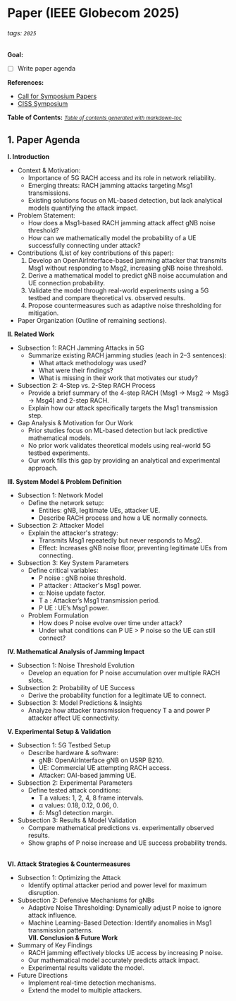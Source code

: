 # Paper (IEEE Globecom 2025)

###### tags: `2025`

**Goal:**
- [ ] Write paper agenda

**References:**
- [Call for Symposium Papers](https://globecom2025.ieee-globecom.org/call-symposium-papers)
- [CISS Symposium](https://globecom2025.ieee-globecom.org/sites/globecom2025.ieee-globecom.org/files/GC25-CFP-CISS.pdf)

**Table of Contents:**
<small><i><a href='http://ecotrust-canada.github.io/markdown-toc/'>Table of contents generated with markdown-toc</a></i></small>


## 1. Paper Agenda
<b>I. Introduction</b>
- Context & Motivation:
  - Importance of 5G RACH access and its role in network reliability.
  - Emerging threats: RACH jamming attacks targeting Msg1 transmissions.
  - Existing solutions focus on ML-based detection, but lack analytical models quantifying the attack impact.
- Problem Statement:
  - How does a Msg1-based RACH jamming attack affect gNB noise threshold?
  - How can we mathematically model the probability of a UE successfully connecting under attack?
- Contributions (List of key contributions of this paper):
  1. Develop an OpenAirInterface-based jamming attacker that transmits Msg1 without responding to Msg2, increasing gNB noise threshold.
  2. Derive a mathematical model to predict gNB noise accumulation and UE connection probability.
  3. Validate the model through real-world experiments using a 5G testbed and compare theoretical vs. observed results.
  4. Propose countermeasures such as adaptive noise thresholding for mitigation.
- Paper Organization (Outline of remaining sections).

<b>II. Related Work</b>
- Subsection 1: RACH Jamming Attacks in 5G
  - Summarize existing RACH jamming studies (each in 2–3 sentences):
    - What attack methodology was used?
    - What were their findings?
    - What is missing in their work that motivates our study?
- Subsection 2: 4-Step vs. 2-Step RACH Process
  - Provide a brief summary of the 4-step RACH (Msg1 → Msg2 → Msg3 → Msg4) and 2-step RACH.
  - Explain how our attack specifically targets the Msg1 transmission step.
- Gap Analysis & Motivation for Our Work
  - Prior studies focus on ML-based detection but lack predictive mathematical models.
  - No prior work validates theoretical models using real-world 5G testbed experiments.
  - Our work fills this gap by providing an analytical and experimental approach.

<b>III. System Model & Problem Definition</b>
- Subsection 1: Network Model
  - Define the network setup:
    - Entities: gNB, legitimate UEs, attacker UE.
    - Describe RACH process and how a UE normally connects.
- Subsection 2: Attacker Model
  - Explain the attacker's strategy:
    - Transmits Msg1 repeatedly but never responds to Msg2.
    - Effect: Increases gNB noise floor, preventing legitimate UEs from connecting.
- Subsection 3: Key System Parameters
  - Define critical variables:
    - P noise : gNB noise threshold.
    - P attacker : Attacker's Msg1 power.
    - α: Noise update factor.
    - T a : Attacker’s Msg1 transmission period.
    - P UE : UE’s Msg1 power.
  - Problem Formulation
    - How does P noise evolve over time under attack?
    - Under what conditions can P UE > P noise​ so the UE can still connect?

<b>IV. Mathematical Analysis of Jamming Impact</b>
- Subsection 1: Noise Threshold Evolution
  - Develop an equation for P noise accumulation over multiple RACH slots.
- Subsection 2: Probability of UE Success
  - Derive the probability function for a legitimate UE to connect.
- Subsection 3: Model Predictions & Insights
  - Analyze how attacker transmission frequency T a and power P attacker affect UE connectivity.

<b>V. Experimental Setup & Validation</b>
- Subsection 1: 5G Testbed Setup
  - Describe hardware & software:
    - gNB: OpenAirInterface gNB on USRP B210.
    - UE: Commercial UE attempting RACH access.
    - Attacker: OAI-based jamming UE.
- Subsection 2: Experimental Parameters
  - Define tested attack conditions:
    - T a values: 1, 2, 4, 8 frame intervals.
    - α values: 0.18, 0.12, 0.06, 0.
    - δ: Msg1 detection margin.
- Subsection 3: Results & Model Validation
  - Compare mathematical predictions vs. experimentally observed results.
  - Show graphs of P noise increase and UE success probability trends.

<br><b>VI. Attack Strategies & Countermeasures</b>
- Subsection 1: Optimizing the Attack
  - Identify optimal attacker period and power level for maximum disruption.
- Subsection 2: Defensive Mechanisms for gNBs
  - Adaptive Noise Thresholding: Dynamically adjust P noise to ignore attack influence.
  - Machine Learning-Based Detection: Identify anomalies in Msg1 transmission patterns.
<br><b>VII. Conclusion & Future Work</b>
- Summary of Key Findings
  - RACH jamming effectively blocks UE access by increasing P noise.
  - Our mathematical model accurately predicts attack impact.
  - Experimental results validate the model.
- Future Directions
  - Implement real-time detection mechanisms.
  - Extend the model to multiple attackers.
</p>
